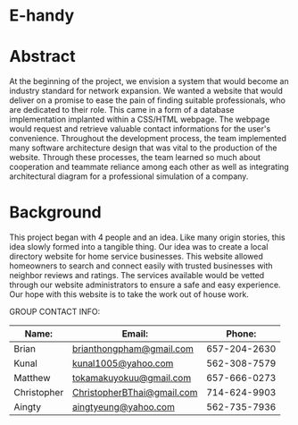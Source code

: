 # E-handy

# Abstract
At the beginning of the project, we envision a system that would become an industry standard for network expansion. We wanted a website that would deliver on a promise to ease the pain of finding suitable professionals, who are dedicated to their role. This came in a form of a database implementation implanted within a CSS/HTML webpage. The webpage would request and retrieve valuable contact informations for the user's convenience.
Throughout the development process, the team implemented many software architecture design that was vital to the production of the website. Through these processes, the team learned so much about cooperation and teammate reliance among each other as well as integrating architectural diagram for a professional simulation of a company.

# Background
This project began with 4 people and an idea. Like many origin stories, this idea slowly formed into a tangible thing. Our idea was to create a local directory website for home service businesses. This website allowed homeowners to search and connect easily with trusted businesses with neighbor reviews and ratings. The services available would be vetted through our website administrators to ensure a safe and easy experience. Our hope with this website is to take the work out of house work.

GROUP CONTACT INFO:

|Name:        |Email:                       |Phone:        |
|-------------|-----------------------------|--------------|
|Brian        |brianthongpham@gmail.com     |657-204-2630  |
|Kunal        |kunal1005@yahoo.com          |562-308-7579  |
|Matthew      |tokamakuyokuu@gmail.com      |657-666-0273  |
|Christopher  |ChristopherBThai@gmail.com   |714-624-9903  |
|Aingty       |aingtyeung@yahoo.com         |562-735-7936  |



